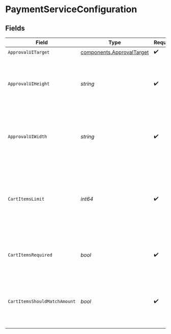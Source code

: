 # PaymentServiceConfiguration


## Fields

| Field                                                                                          | Type                                                                                           | Required                                                                                       | Description                                                                                    | Example                                                                                        |
| ---------------------------------------------------------------------------------------------- | ---------------------------------------------------------------------------------------------- | ---------------------------------------------------------------------------------------------- | ---------------------------------------------------------------------------------------------- | ---------------------------------------------------------------------------------------------- |
| `ApprovalUITarget`                                                                             | [components.ApprovalTarget](../../models/components/approvaltarget.md)                         | :heavy_check_mark:                                                                             | N/A                                                                                            | any                                                                                            |
| `ApprovalUIHeight`                                                                             | *string*                                                                                       | :heavy_check_mark:                                                                             | Height of the approval interface in either pixels or view height (vh).                         | 100px                                                                                          |
| `ApprovalUIWidth`                                                                              | *string*                                                                                       | :heavy_check_mark:                                                                             | Width of the approval interface in either pixels or view width (vw).                           | 100px                                                                                          |
| `CartItemsLimit`                                                                               | *int64*                                                                                        | :heavy_check_mark:                                                                             | The maximum number of cart items supported by this connector before we will truncate the list. | 100                                                                                            |
| `CartItemsRequired`                                                                            | *bool*                                                                                         | :heavy_check_mark:                                                                             | Defines if cart items are required by this connector.                                          | true                                                                                           |
| `CartItemsShouldMatchAmount`                                                                   | *bool*                                                                                         | :heavy_check_mark:                                                                             | Defines if the cart items sum value should match the transaction amount.                       | true                                                                                           |